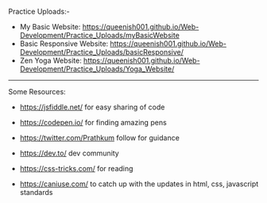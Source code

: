 Practice Uploads:-
* My Basic Website: https://queenish001.github.io/Web-Development/Practice_Uploads/myBasicWebsite
* Basic Responsive Website: https://queenish001.github.io/Web-Development/Practice_Uploads/basicResponsive/
* Zen Yoga Website: https://queenish001.github.io/Web-Development/Practice_Uploads/Yoga_Website/

--------------------------------------------------------------------------------------------------------------------------------------

Some Resources: 
* https://jsfiddle.net/ 
   for easy sharing of code
   
* https://codepen.io/
for finding amazing pens

* https://twitter.com/Prathkum 
follow for guidance

* https://dev.to/ 
dev community

* https://css-tricks.com/ 
for reading

* https://caniuse.com/ 
to catch up with the updates in html, css, javascript standards


